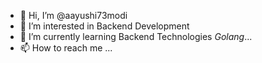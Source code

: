- 👋 Hi, I’m @aayushi73modi
- 👀 I’m interested in Backend Development
- 🌱 I’m currently learning Backend Technologies *Golang*...
- 📫 How to reach me  ...


<!---
aayushi73modi/aayushi73modi is a ✨ special ✨ repository because its `README.md` (this file) appears on your GitHub profile.
You can click the Preview link to take a look at your changes.
--->
